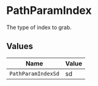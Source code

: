 # PathParamIndex

The type of index to grab.


## Values

| Name               | Value              |
| ------------------ | ------------------ |
| `PathParamIndexSd` | sd                 |